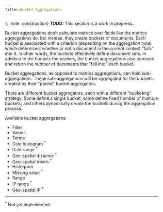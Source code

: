 ```yaml
---
title: Bucket Aggregations
---
```


{: .note .construction}
**_TODO:_** This section is a work in progress...

Bucket aggregations don’t calculate metrics over fields like the metrics
aggregations do, but instead, they create buckets of documents. Each bucket is
associated with a criterion (depending on the aggregation type) which determines
whether or not a document in the current context "falls" into it. In other
words, the buckets effectively define document sets. In addition to the buckets
themselves, the bucket aggregations also compute and return the number of
documents that "fell into" each bucket.

Bucket aggregations, as opposed to metrics aggregations, can hold
sub-aggregations. These sub-aggregations will be aggregated for the buckets
created by their "parent" bucket aggregation.

There are different bucket aggregators, each with a different "bucketing"
strategy. Some define a single bucket, some define fixed number of multiple
buckets, and others dynamically create the buckets during the aggregation
process.

Available bucket aggregations:

  * Filter
  * Values
  * Terms
  * Date histogram <sup>*</sup>
  * Date range <sup>*</sup>
  * Geo-spatial distance <sup>*</sup>
  * Geo-spatial trixels <sup>*</sup>
  * Histogram
  * Missing value <sup>*</sup>
  * Range
  * IP range <sup>*</sup>
  * Geo-spatial IP <sup>*</sup>


---

<sup>*</sup> Not yet implemented.
